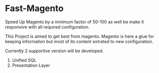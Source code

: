 # Fast-Magento
Speed Up Magento by a minimum factor of 50-100 as well be make it responsive with all required configuration.

This Project is aimed to get best from magento. Magento is here a glue for keeping information but most of its content extrated to new configuration.

Currently 2 supportive version will be developed.

1. Unified SQL
2. Presentation Layer


